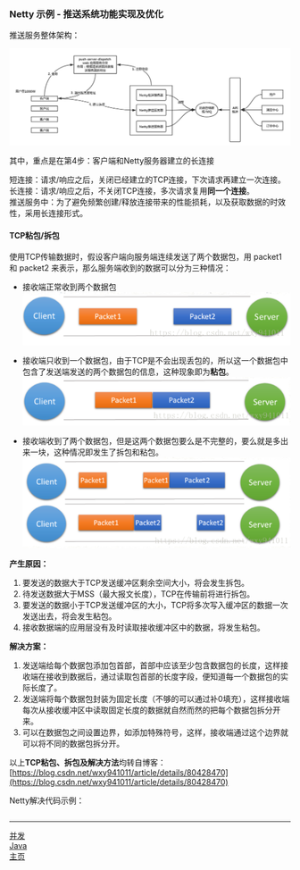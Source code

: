### Netty 示例 - 推送系统功能实现及优化

推送服务整体架构：

![Netty示例-整体架构](res/Netty示例-整体架构.png)

其中，重点是在第4步：客户端和Netty服务器建立的长连接

短连接：请求/响应之后，关闭已经建立的TCP连接，下次请求再建立一次连接。  
长连接：请求/响应之后，不关闭TCP连接，多次请求复用**同一个连接**。  
推送服务中：为了避免频繁创建/释放连接带来的性能损耗，以及获取数据的时效性，采用长连接形式。  

#### TCP粘包/拆包

使用TCP传输数据时，假设客户端向服务端连续发送了两个数据包，用 packet1 和 packet2 来表示，那么服务端收到的数据可以分为三种情况：

- 接收端正常收到两个数据包  
    ![TCP-粘包和拆包](res/TCP-粘包和拆包.png)

- 接收端只收到一个数据包，由于TCP是不会出现丢包的，所以这一个数据包中包含了发送端发送的两个数据包的信息，这种现象即为**粘包**。  
    ![TCP-粘包和拆包](res/TCP-粘包和拆包1.png)

- 接收端收到了两个数据包，但是这两个数据包要么是不完整的，要么就是多出来一块，这种情况即发生了拆包和粘包。  
    ![TCP-粘包和拆包](res/TCP-粘包和拆包2.png)  

**产生原因：**  

1. 要发送的数据大于TCP发送缓冲区剩余空间大小，将会发生拆包。
2. 待发送数据大于MSS（最大报文长度），TCP在传输前将进行拆包。
3. 要发送的数据小于TCP发送缓冲区的大小，TCP将多次写入缓冲区的数据一次发送出去，将会发生粘包。
4. 接收数据端的应用层没有及时读取接收缓冲区中的数据，将发生粘包。



**解决方案：**  
1. 发送端给每个数据包添加包首部，首部中应该至少包含数据包的长度，这样接收端在接收到数据后，通过读取包首部的长度字段，便知道每一个数据包的实际长度了。
2. 发送端将每个数据包封装为固定长度（不够的可以通过补0填充），这样接收端每次从接收缓冲区中读取固定长度的数据就自然而然的把每个数据包拆分开来。
3. 可以在数据包之间设置边界，如添加特殊符号，这样，接收端通过这个边界就可以将不同的数据包拆分开。

以上**TCP粘包、拆包及解决方法**均转自博客：[https://blog.csdn.net/wxy941011/article/details/80428470](https://blog.csdn.net/wxy941011/article/details/80428470)  

Netty解决代码示例：

```java

```

---

[并发](./README.md)  
[Java](../README.md)  
[主页](../../../../../)